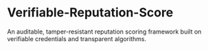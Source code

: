 # Verifiable-Reputation-Score
An auditable, tamper-resistant reputation scoring framework built on verifiable credentials and transparent algorithms.
